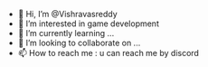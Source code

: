 - 👋 Hi, I’m @Vishravasreddy
- 👀 I’m interested in game development 
- 🌱 I’m currently learning ...
- 💞️ I’m looking to collaborate on ...
- 📫 How to reach me : u can reach me by discord 

<!---
Vishravasreddy/Vishravasreddy is a ✨ special ✨ repository because its `README.md` (this file) appears on your GitHub profile.
You can click the Preview link to take a look at your changes.
--->
